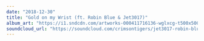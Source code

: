 ```yaml
---
date: "2018-12-30"
title: "Gold on my Wrist (ft. Robin Blue & Jet3017)"
album_art: "https://i1.sndcdn.com/artworks-000411716136-wglxcg-t500x500.jpg"
soundcloud_url: "https://soundcloud.com/crimsontigers/jet3017-robin-blue-crimson-tigers-gold-on-my-wrist-prod-moh-ciss-beats"
---
```

